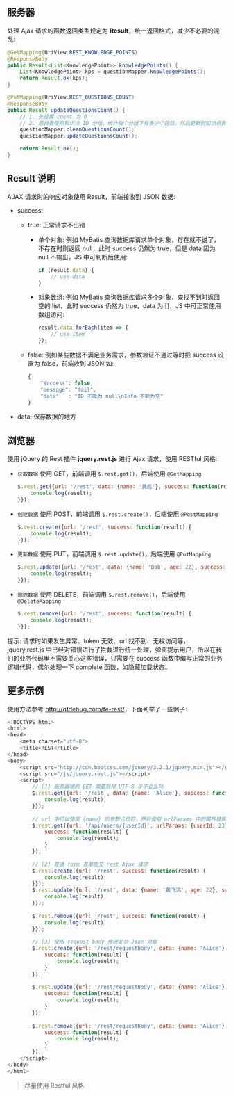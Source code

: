 ## 服务器

处理 Ajax 请求的函数返回类型规定为 **Result**，统一返回格式，减少不必要的混乱:

```java
@GetMapping(UriView.REST_KNOWLEDGE_POINTS)
@ResponseBody
public Result<List<KnowledgePoint>> knowledgePoints() {
    List<KnowledgePoint> kps = questionMapper.knowledgePoints();
    return Result.ok(kps);
}
```

```java
@PutMapping(UriView.REST_QUESTIONS_COUNT)
@ResponseBody
public Result updateQuestionsCount() {
    // 1. 先设置 count 为 0
    // 2. 题目表使用知识点 ID 分组，统计每个分组下有多少个题目，然后更新到知识点表
    questionMapper.cleanQuestionsCount();
    questionMapper.updateQuestionsCount();

    return Result.ok();
}
```

## Result 说明

AJAX 请求时的响应对象使用 Result，前端接收到 JSON 数据:

* success:

  * true: 正常请求不出错

    * 单个对象: 例如 MyBatis 查询数据库请求单个对象，存在就不说了，不存在时则返回 null，此时 success 仍然为 true，但是 data 因为 null 不输出，JS 中可判断后使用:

      ```js
      if (result.data) {
          // use data
      }
      ```

    * 对象数组: 例如 MyBatis 查询数据库请求多个对象，查找不到时返回空的 list，此时 success 仍然为 true，data 为 []，JS 中可正常使用数组访问:

      ```js
      result.data.forEach(item => {
          // use item
      });
      ```

  * false: 例如某些数据不满足业务需求，参数验证不通过等时把 success 设置为 false，前端收到 JSON 如:

    ```js
    {
        "success": false,
        "message": "fail",
        "data"   : "ID 不能为 null\nInfo 不能为空"
    }​
    ```

* data: 保存数据的地方

## 浏览器

使用 jQuery 的 Rest 插件 **jquery.rest.js** 进行 Ajax 请求，使用 RESTful 风格:

* `获取数据` 使用 GET，前端调用 `$.rest.get()`，后端使用 `@GetMapping`

  ```js
  $.rest.get({url: '/rest', data: {name: '黄彪'}, success: function(result) {
      console.log(result);
  }});
  ```

* `创建数据` 使用 POST，前端调用 `$.rest.create()`，后端使用 `@PostMapping`

  ```js
  $.rest.create({url: '/rest', success: function(result) {
      console.log(result);
  }});
  ```

* `更新数据` 使用 PUT，前端调用 `$.rest.update()`，后端使用 `@PutMapping`

  ```js
  $.rest.update({url: '/rest', data: {name: 'Bob', age: 22}, success: function(result) {
      console.log(result);
  }});
  ```

* `删除数据` 使用 DELETE，前端调用 `$.rest.remove()`，后端使用 `@DeleteMapping`

  ```js
  $.rest.remove({url: '/rest', success: function(result) {
      console.log(result);
  }});
  ```

提示: 请求时如果发生异常、token 无效、url 找不到、无权访问等，jquery.rest.js 中已经对错误进行了拦截进行统一处理，弹窗提示用户，所以在我们的业务代码里不需要关心这些错误，只需要在 success 函数中编写正常的业务逻辑代码，偶尔处理一下 complete 函数，如隐藏加载状态。

## 更多示例

使用方法参考 <http://qtdebug.com/fe-rest/>，下面列举了一些例子:

```js
<!DOCTYPE html>
<html>
<head>
    <meta charset="utf-8">
    <title>REST</title>
</head>
<body>
    <script src="http://cdn.bootcss.com/jquery/3.2.1/jquery.min.js"></script>
    <script src="/js/jquery.rest.js"></script>
    <script>
        // [1] 服务器端的 GET 需要启用 UTF-8 才不会乱吗
        $.rest.get({url: '/rest', data: {name: 'Alice'}, success: function(result) {
            console.log(result);
        }});
 
        // url 中可以使用 {name} 的参数占位符，然后使用 urlParams 中的属性替换
        $.rest.get({url: '/api/users/{userId}', urlParams: {userId: 23}, data: {name: 'Alice'}, 
            success: function(result) {
                console.log(result);
            }
        });
      
        // [2] 普通 form 表单提交 rest Ajax 请求
        $.rest.create({url: '/rest', success: function(result) {
            console.log(result);
        }});
        $.rest.update({url: '/rest', data: {name: '黄飞鸿', age: 22}, success: function(result) {
            console.log(result);
        }});
      
        $.rest.remove({url: '/rest', success: function(result) {
            console.log(result);
        }});
      
        // [3] 使用 request body 传递复杂 Json 对象
        $.rest.create({url: '/rest/requestBody', data: {name: 'Alice'}, jsonRequestBody: true, 
            success: function(result) {
                console.log(result);
            }
        });
      
        $.rest.update({url: '/rest/requestBody', data: {name: 'Alice'}, jsonRequestBody: true, 
            success: function(result) {
                console.log(result);
            }
        });
      
        $.rest.remove({url: '/rest/requestBody', data: {name: 'Alice'}, jsonRequestBody: true, 
            success: function(result) {
                console.log(result);
            }
        });
    </script>
</body>
</html>
```

> 尽量使用 Restful 风格